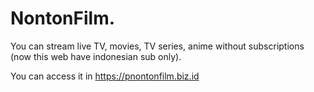 # NontonFilm.

You can stream live TV, movies, TV series, anime without subscriptions (now this web have indonesian sub only).

You can access it in https://pnontonfilm.biz.id
